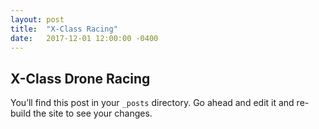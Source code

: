 ```yaml
---
layout: post
title:  "X-Class Racing"
date:   2017-12-01 12:00:00 -0400
---
```


## X-Class Drone Racing

You’ll find this post in your `_posts` directory. Go ahead and edit it and re-build the site to see your changes.